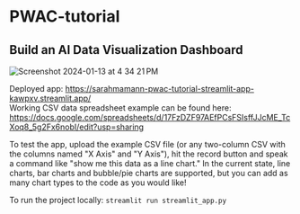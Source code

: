 # PWAC-tutorial

## Build an AI Data Visualization Dashboard

![Screenshot 2024-01-13 at 4 34 21 PM](https://github.com/SarahMAmann/PWAC-tutorial/assets/38596347/7b88444d-1aba-4096-abad-7798c0e08eec)

Deployed app: https://sarahmamann-pwac-tutorial-streamlit-app-kawpxv.streamlit.app/ \
Working CSV data spreadsheet example can be found here: https://docs.google.com/spreadsheets/d/17FzDZF97AEfPCsFSIsffJJcME_TcXoq8_5g2Fx6nobI/edit?usp=sharing

To test the app, upload the example CSV file (or any two-column CSV with the columns named "X Axis" and "Y Axis"), hit the record button and speak a command like "show me this data as a line chart."
In the current state, line charts, bar charts and bubble/pie charts are supported, but you can add as many chart types to the code as you would like!

To run the project locally: `streamlit run streamlit_app.py`
